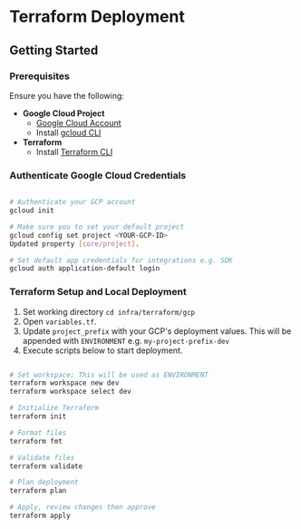 # Terraform Deployment

## Getting Started

### Prerequisites

Ensure you have the following:

- **Google Cloud Project**
    - [Google Cloud Account](https://console.cloud.google.com/)
    - Install [gcloud CLI](https://cloud.google.com/sdk/docs/install)
- **Terraform**
    - Install [Terraform CLI](https://developer.hashicorp.com/terraform/install)

### Authenticate Google Cloud Credentials

```bash

# Authenticate your GCP account
gcloud init

# Make sure you to set your default project
gcloud config set project <YOUR-GCP-ID>
Updated property [core/project].

# Set default app credentials for integrations e.g. SDK
gcloud auth application-default login
```

### Terraform Setup and Local Deployment
1. Set working directory ```cd infra/terraform/gcp```
2. Open `variables.tf`.
3. Update `project_prefix` with your GCP's deployment values. This will be appended with `ENVIRONMENT` e.g. `my-project-prefix-dev`
4. Execute scripts below to start deployment.
```bash

# Set workspace; This will be used as ENVIRONMENT
terraform workspace new dev
terraform workspace select dev

# Initialize Terraform
terraform init

# Format files
terraform fmt

# Validate files
terraform validate

# Plan deployment
terraform plan

# Apply, review changes then approve
terraform apply
```
